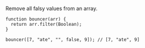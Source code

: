 Remove all falsy values from an array.
```
function bouncer(arr) {
  return arr.filter(Boolean);
}

bouncer([7, "ate", "", false, 9]); // [7, "ate", 9]
```
